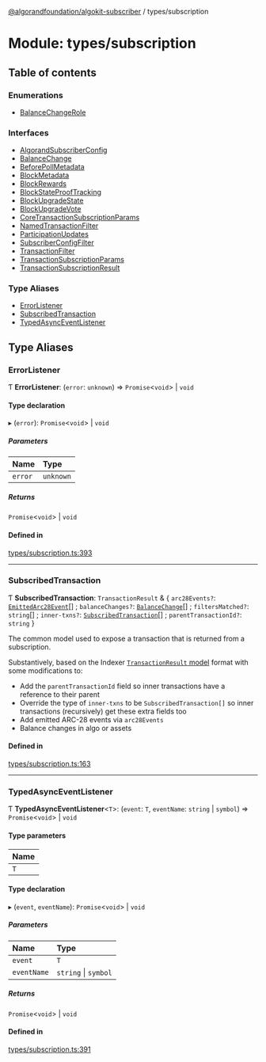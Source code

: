 [@algorandfoundation/algokit-subscriber](../README.md) / types/subscription

# Module: types/subscription

## Table of contents

### Enumerations

- [BalanceChangeRole](../enums/types_subscription.BalanceChangeRole.md)

### Interfaces

- [AlgorandSubscriberConfig](../interfaces/types_subscription.AlgorandSubscriberConfig.md)
- [BalanceChange](../interfaces/types_subscription.BalanceChange.md)
- [BeforePollMetadata](../interfaces/types_subscription.BeforePollMetadata.md)
- [BlockMetadata](../interfaces/types_subscription.BlockMetadata.md)
- [BlockRewards](../interfaces/types_subscription.BlockRewards.md)
- [BlockStateProofTracking](../interfaces/types_subscription.BlockStateProofTracking.md)
- [BlockUpgradeState](../interfaces/types_subscription.BlockUpgradeState.md)
- [BlockUpgradeVote](../interfaces/types_subscription.BlockUpgradeVote.md)
- [CoreTransactionSubscriptionParams](../interfaces/types_subscription.CoreTransactionSubscriptionParams.md)
- [NamedTransactionFilter](../interfaces/types_subscription.NamedTransactionFilter.md)
- [ParticipationUpdates](../interfaces/types_subscription.ParticipationUpdates.md)
- [SubscriberConfigFilter](../interfaces/types_subscription.SubscriberConfigFilter.md)
- [TransactionFilter](../interfaces/types_subscription.TransactionFilter.md)
- [TransactionSubscriptionParams](../interfaces/types_subscription.TransactionSubscriptionParams.md)
- [TransactionSubscriptionResult](../interfaces/types_subscription.TransactionSubscriptionResult.md)

### Type Aliases

- [ErrorListener](types_subscription.md#errorlistener)
- [SubscribedTransaction](types_subscription.md#subscribedtransaction)
- [TypedAsyncEventListener](types_subscription.md#typedasynceventlistener)

## Type Aliases

### ErrorListener

Ƭ **ErrorListener**: (`error`: `unknown`) => `Promise`\<`void`\> \| `void`

#### Type declaration

▸ (`error`): `Promise`\<`void`\> \| `void`

##### Parameters

| Name | Type |
| :------ | :------ |
| `error` | `unknown` |

##### Returns

`Promise`\<`void`\> \| `void`

#### Defined in

[types/subscription.ts:393](https://github.com/algorandfoundation/algokit-subscriber-ts/blob/main/src/types/subscription.ts#L393)

___

### SubscribedTransaction

Ƭ **SubscribedTransaction**: `TransactionResult` & \{ `arc28Events?`: [`EmittedArc28Event`](../interfaces/types_arc_28.EmittedArc28Event.md)[] ; `balanceChanges?`: [`BalanceChange`](../interfaces/types_subscription.BalanceChange.md)[] ; `filtersMatched?`: `string`[] ; `inner-txns?`: [`SubscribedTransaction`](types_subscription.md#subscribedtransaction)[] ; `parentTransactionId?`: `string`  }

The common model used to expose a transaction that is returned from a subscription.

Substantively, based on the Indexer  [`TransactionResult` model](https://developer.algorand.org/docs/rest-apis/indexer/#transaction) format with some modifications to:
* Add the `parentTransactionId` field so inner transactions have a reference to their parent
* Override the type of `inner-txns` to be `SubscribedTransaction[]` so inner transactions (recursively) get these extra fields too
* Add emitted ARC-28 events via `arc28Events`
* Balance changes in algo or assets

#### Defined in

[types/subscription.ts:163](https://github.com/algorandfoundation/algokit-subscriber-ts/blob/main/src/types/subscription.ts#L163)

___

### TypedAsyncEventListener

Ƭ **TypedAsyncEventListener**\<`T`\>: (`event`: `T`, `eventName`: `string` \| `symbol`) => `Promise`\<`void`\> \| `void`

#### Type parameters

| Name |
| :------ |
| `T` |

#### Type declaration

▸ (`event`, `eventName`): `Promise`\<`void`\> \| `void`

##### Parameters

| Name | Type |
| :------ | :------ |
| `event` | `T` |
| `eventName` | `string` \| `symbol` |

##### Returns

`Promise`\<`void`\> \| `void`

#### Defined in

[types/subscription.ts:391](https://github.com/algorandfoundation/algokit-subscriber-ts/blob/main/src/types/subscription.ts#L391)
